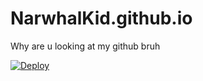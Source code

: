 # NarwhalKid.github.io
Why are u looking at my github bruh

[![Deploy](https://www.herokucdn.com/deploy/button.svg)](https://heroku.com/deploy)
